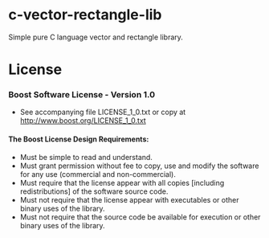 c-vector-rectangle-lib
======================

Simple pure C language vector and rectangle library.

License
=======

### Boost Software License - Version 1.0
- See accompanying file LICENSE_1_0.txt or copy at <http://www.boost.org/LICENSE_1_0.txt>

#### The Boost License Design Requirements:
- Must be simple to read and understand.
- Must grant permission without fee to copy, use and modify the software for any use (commercial and non-commercial).
- Must require that the license appear with all copies [including redistributions] of the software source code.
- Must not require that the license appear with executables or other binary uses of the library.
- Must not require that the source code be available for execution or other binary uses of the library.
